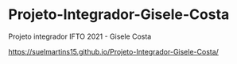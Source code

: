 # Projeto-Integrador-Gisele-Costa
 Projeto integrador IFTO 2021 - Gisele Costa 


https://suelmartins15.github.io/Projeto-Integrador-Gisele-Costa/
